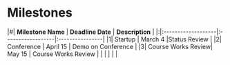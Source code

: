 # Milestones #

|#| **Milestone Name** | **Deadline Date** | **Description** |
|:|:-------------------|:------------------|:----------------|
|1| Startup            | March 4           |Status Review    |
|2| Conference         | April 15          | Demo on Conference |
|3| Course Works Review| May 15            | Course Works Review |
| | |                    |                   |
